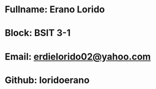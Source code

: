 # Fullname:   Erano Lorido
# Block:      BSIT 3-1
# Email:      erdielorido02@yahoo.com
# Github:     loridoerano 

